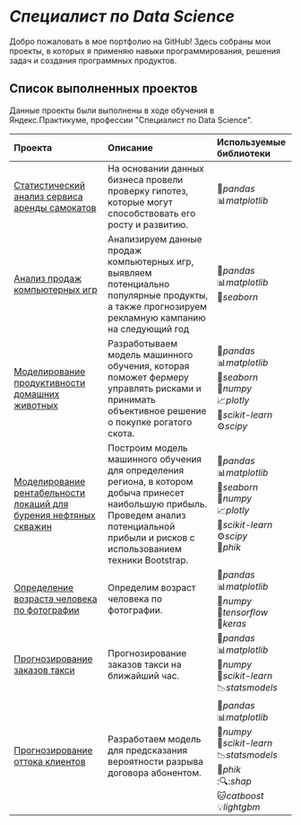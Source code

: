 # *Специалист по Data Science*

Добро пожаловать в мое портфолио на GitHub! Здесь собраны мои проекты, в которых я применяю навыки программирования, решения задач и создания программных продуктов.

## Список выполненных проектов

Данные проекты были выполнены в ходе обучения в Яндекс.Практикуме, профессии "Специалист по Data Science".

| Проекта | Описание | Используемые библиотеки | 
| :---------------------- | :---------------------- | :---------------------- |
| [Статистический анализ сервиса аренды самокатов](Анализ_пользовательской_активности_сервиса_электросамокатов/) | На основании данных бизнеса провели проверку гипотез, которые могут способствовать его росту и развитию. | :panda_face:*pandas*<br>:bar_chart:*matplotlib* |
| [Анализ продаж компьютерных игр](Анализ_продаж_компьютерных_игр/) | Анализируем данные продаж компьютерных игр, выявляем потенциально популярные продукты, а также прогнозируем рекламную кампанию на следующий год | :panda_face:*pandas*<br>:bar_chart:*matplotlib*<br>:ocean:*seaborn* |
| [Моделирование продуктивности домашних животных](Моделирование_продуктивности_домашних_животных/) | Разработываем модель машинного обучения, которая поможет фермеру управлять рисками и принимать объективное решение о покупке рогатого скота. | :panda_face:*pandas*<br>:bar_chart:*matplotlib*<br>:ocean:*seaborn*<br>:1234:*numpy*<br>:chart_with_upwards_trend:*plotly*<br>:microscope:*scikit-learn*<br>:gear:*scipy* |
| [Моделирование рентабельности локаций для бурения нефтяных скважин](Моделирование_рентабельности_локаций_для_бурения_нефтяных_скважин/) | Построим модель машинного обучения для определения региона, в котором добыча принесет наибольшую прибыль. Проведем анализ потенциальной прибыли и рисков с использованием техники Bootstrap. | :panda_face:*pandas*<br>:bar_chart:*matplotlib*<br>:ocean:*seaborn*<br>:1234:*numpy*<br>:chart_with_upwards_trend:*plotly*<br>:microscope:*scikit-learn*<br>:gear:*scipy*<br>:triangular_ruler:*phik*|
| [Определение возраста человека по фотографии](Определение_возраста_человека_по_фотографии/) | Определим возраст человека по фотографии. | :panda_face:*pandas*<br>:bar_chart:*matplotlib*<br>:1234:*numpy*<br>:robot:*tensorflow*<br>:brain:*keras*|
| [Прогнозирование заказов такси](Прогнозирование_заказов_такси/) | Прогнозирование заказов такси на ближайший час. | :panda_face:*pandas*<br>:bar_chart:*matplotlib*<br>:1234:*numpy*<br>:microscope:*scikit-learn*<br>:chart_with_downwards_trend:*statsmodels*|
| [Прогнозирование оттока клиентов](Прогнозирование_оттока_клиентов/) | Разработаем модель для предсказания вероятности разрыва договора абонентом. | :panda_face:*pandas*<br>:bar_chart:*matplotlib*<br>:1234:*numpy*<br>:microscope:*scikit-learn*<br>:chart_with_downwards_trend:*statsmodels*<br>:triangular_ruler:*phik*<br>::mag::*shap*<br>:cat:*catboost*<br>:bulb:*lightgbm*|

